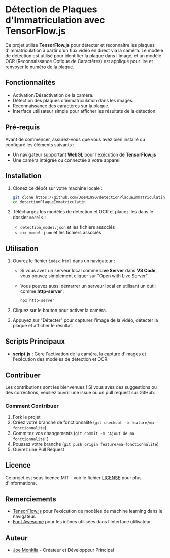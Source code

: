 # Détection de Plaques d'Immatriculation avec TensorFlow.js

Ce projet utilise **TensorFlow.js** pour détecter et reconnaître les plaques d'immatriculation à partir d'un flux vidéo en direct via la caméra. Le modèle de détection est utilisé pour identifier la plaque dans l'image, et un modèle OCR (Reconnaissance Optique de Caractères) est appliqué pour lire et renvoyer le numéro de la plaque.

## Fonctionnalités

- Activation/Désactivation de la caméra.
- Détection des plaques d'immatriculation dans les images.
- Reconnaissance des caractères sur la plaque.
- Interface utilisateur simple pour afficher les résultats de la détection.

## Pré-requis

Avant de commencer, assurez-vous que vous avez bien installé ou configuré les éléments suivants :

- Un navigateur supportant **WebGL** pour l'exécution de **TensorFlow.js**
- Une caméra intégrée ou connectée à votre appareil

## Installation

1. Clonez ce dépôt sur votre machine locale :

    ```bash
    git clone https://github.com/JoeM1990/detectionPlaqueImmatriculatin.git
    cd detectionPlaqueImmatriculatin
    ```

2. Téléchargez les modèles de détection et OCR et placez-les dans le dossier `models` :

    - `detection_model.json` et les fichiers associés
    - `ocr_model.json` et les fichiers associés

## Utilisation

1. Ouvrez le fichier `index.html` dans un navigateur :

    - Si vous avez un serveur local comme **Live Server** dans **VS Code**, vous pouvez simplement cliquer sur "Open with Live Server".
    - Vous pouvez aussi démarrer un serveur local en utilisant un outil comme **http-server** :

      ```bash
      npx http-server
      ```

2. Cliquez sur le bouton pour activer la caméra.

3. Appuyez sur "Détecter" pour capturer l'image de la vidéo, détecter la plaque et afficher le résultat.


## Scripts Principaux

- **script.js** : Gère l'activation de la caméra, la capture d'images et l'exécution des modèles de détection et OCR.

## Contribuer

Les contributions sont les bienvenues ! Si vous avez des suggestions ou des corrections, veuillez ouvrir une issue ou un pull request sur GitHub.

### Comment Contribuer

1. Fork le projet
2. Créez votre branche de fonctionnalité (`git checkout -b feature/ma-fonctionnalite`)
3. Commitez vos changements (`git commit -m 'Ajout de ma fonctionnalité'`)
4. Poussez votre branche (`git push origin feature/ma-fonctionnalite`)
5. Ouvrez une Pull Request

## Licence

Ce projet est sous licence MIT - voir le fichier [LICENSE](LICENSE) pour plus d'informations.

## Remerciements

- [TensorFlow.js](https://www.tensorflow.org/js) pour l'exécution de modèles de machine learning dans le navigateur.
- [Font Awesome](https://fontawesome.com/) pour les icônes utilisées dans l'interface utilisateur.

## Auteur

- [Joe Monkila](https://github.com/JoeM1990) - Créateur et Développeur Principal



